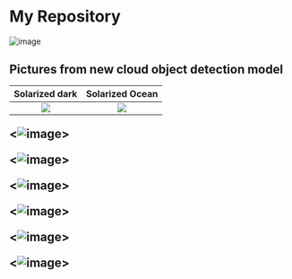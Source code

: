 # My Repository
<!---![image](https://drive.google.com/file/d/1GOuo3397rpxLVLivfORxD4vvPWPVsw5Q/view?usp=sharing) --->
![image](https://drive.google.com/uc?export=view&id=1GOuo3397rpxLVLivfORxD4vvPWPVsw5Q)

<h2> Pictures from new cloud object detection model 
  
  Solarized dark             |  Solarized Ocean
:-------------------------:|:-------------------------:
![](https://drive.google.com/uc?export=view&id=1jSjiVLZTq3tYUV5u4JLADPQoln6B_nku)  |  ![](https://drive.google.com/uc?export=view&id=1K7PPbRpKWmcFB7dmAOuK6kp6L2e7C3MR)

<![image](https://drive.google.com/uc?export=view&id=1jSjiVLZTq3tYUV5u4JLADPQoln6B_nku)>

<![image](https://drive.google.com/uc?export=view&id=1K7PPbRpKWmcFB7dmAOuK6kp6L2e7C3MR)>
  
<![image](https://drive.google.com/uc?export=view&id=1aEi94lY4BTqnvHX5uDLaz0v7FvmQMt6D)>

<![image](https://drive.google.com/uc?export=view&id=1G_mDqO_UXz9jBmeTqw9m3nKqV-9aJ4vw)>

<![image](https://drive.google.com/uc?export=view&id=1RSIjYN4EVtSruMYep4IpF7oGitDHbO5F)>

<![image](https://drive.google.com/uc?export=view&id=12bNOut2bUQEc7bnkjZRdOe4a2kLC9C6M)>
